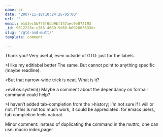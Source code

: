 ```yaml
---
name: sr
date: '2007-11-18T10:24:26-05:00'
url: ''
email: e1d3ec5b775f6bb9bf147aec0e072193
_id: 9612228e-c265-4689-9d69-b092603533dc
slug: "/gtd-and-mutt/"
template: comment

---
```


Thank you! Very useful, even outside of GTD: just for the labels.

&gt;I like my editlabel better
The same. But cannot point to anything specific (maybe readline).

&gt;But that narrow-wide trick is neat.
What is it?

&gt;evil os.system()
Maybe a comment about the dependancy on formail command could help?

&gt;I haven’t added tab-completion from the &gt;history; I’m not sure if I will or not.
If this is not too much work, it could be appreciated: for emacs users, tab completion feels natural.

Minor comment: instead of duplicating the command in the muttrc, one can use:
macro index,pager
